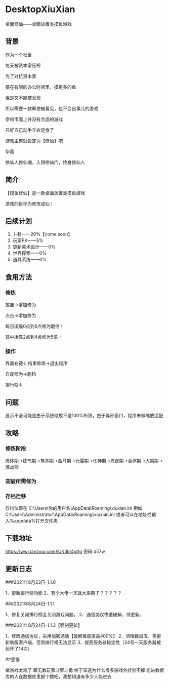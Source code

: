 # DesktopXiuXian
桌面修仙——桌面放置类摸鱼游戏
## 背景

作为一个社畜

每天被资本家压榨

为了对抗资本家

要在有限的办公时间里，摸更多的鱼

但是又不能被发现

所以需要一款即使被看见，也不会出事儿的游戏

奈何市面上并没有合适的游戏

只好自己动手丰衣足食了

游戏主题就设定为【修仙】吧

毕竟

修仙人修仙魂，入得修仙门，终身修仙人

## 简介

【摸鱼修仙】是一款桌面放置类摸鱼游戏

游戏的目标为修炼成仙！






## 后续计划

1. 卜卦——20%【come soon】
2. 玩家PK——5%
3. 更新美术设计——0%
4. 世界探索——0%
5. 道具系统——0%

## 食用方法

### 修炼

放置→增加修为

点击→增加修为

每日凌晨0点到6点修为翻倍！

其中凌晨2点到4点修为5倍！

### 操作



界面右键↓
结束修炼→退出程序

自废修为→删档

排行榜↓



## 问题
显示不全可能是由于系统缩放不是100%所致，由于异形窗口，程序未做缩放适配
## 攻略

### 修炼阶段

炼体期→练气期→筑基期→金丹期→元婴期→化神期→炼虚期→合体期→大乘期→渡劫期

### 突破所需修为




### 存档迁移

存档位置在
C:\Users\你的用户名\AppData\Roaming\xiuxian.ini
例如
C:\Users\Administrator\AppData\Roaming\xiuxian.ini
或者可以在地址栏输入%appdata%打开文件夹

## 下载地址

https://wwr.lanzoui.com/iUK3kt4jd1g 密码:d57w

## 更新日志

###2021年8月23日-1.1.0

1、更新排行榜功能
2、有个大佬一天就大乘期了？？？？？

###2021年8月24日-1.1.1

1、修复关闭排行榜会关闭游戏问题。
2、通信协议惨遭破解，待更新。




###2021年8月24日-1.1.3【强制更新】

1、修改通信协议，采用加密通话【破解难度提高400%】
2、清理数据库，需更新新版客户端，否则排行榜无法显示
3、提高服务器稳定性（24号一天服务器被玩坏了14次）

##感悟

做游戏太难了
跟无数玩家斗智斗勇
终于知道为什么很多游戏外挂禁不掉
能进数据库的人在数据库里报个数吧，我想知道有多少人能进去


